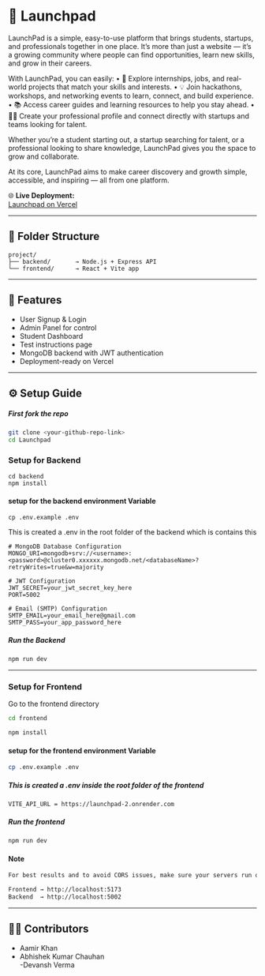 # 🚀 Launchpad

LaunchPad is a simple, easy-to-use platform that brings students, startups, and professionals together in one place. It’s more than just a website — it’s a growing community where people can find opportunities, learn new skills, and grow in their careers.

With LaunchPad, you can easily:
	•	🌟 Explore internships, jobs, and real-world projects that match your skills and interests.
	•	💡 Join hackathons, workshops, and networking events to learn, connect, and build experience.
	•	📚 Access career guides and learning resources to help you stay ahead.
	•	🧑‍💼 Create your professional profile and connect directly with startups and teams looking for talent.

Whether you’re a student starting out, a startup searching for talent, or a professional looking to share knowledge, LaunchPad gives you the space to grow and collaborate.

At its core, LaunchPad aims to make career discovery and growth simple, accessible, and inspiring — all from one platform.

🌐 **Live Deployment:**  
[Launchpad on Vercel](https://launchpadsfinal.vercel.app/mainpage)

---

## 📁 Folder Structure

```
project/
├── backend/       → Node.js + Express API
└── frontend/      → React + Vite app
```

---

## 🧪 Features

- User Signup & Login
- Admin Panel for control
- Student Dashboard
- Test instructions page
- MongoDB backend with JWT authentication
- Deployment-ready on Vercel

---

## ⚙️ Setup Guide

##### First fork the repo

```bash
git clone <your-github-repo-link>
cd Launchpad
```

### Setup for Backend

```env
cd backend
npm install
```

#### setup for the backend environment Variable

```env
cp .env.example .env
```

This is created a .env in the root folder of the backend which is contains this

```env
# MongoDB Database Configuration
MONGO_URI=mongodb+srv://<username>:<password>@cluster0.xxxxxx.mongodb.net/<databaseName>?retryWrites=true&w=majority

# JWT Configuration
JWT_SECRET=your_jwt_secret_key_here
PORT=5002

# Email (SMTP) Configuration
SMTP_EMAIL=your_email_here@gmail.com
SMTP_PASS=your_app_password_here

```

##### Run the Backend

```bash
npm run dev
```

---

### Setup for Frontend

Go to the frontend directory

```bash
cd frontend

npm install
```

#### setup for the frontend environment Variable

```bash
cp .env.example .env
```

##### This is created a .env inside the root folder of the frontend

```env
VITE_API_URL = https://launchpad-2.onrender.com
```

##### Run the frontend

```bash
npm run dev
```

#### Note

```bash
For best results and to avoid CORS issues, make sure your servers run on the following URLs:

Frontend → http://localhost:5173  
Backend  → http://localhost:5002
```

---

## 👨‍💻 Contributors
- Aamir Khan 
- Abhishek Kumar Chauhan  
-Devansh Verma  
